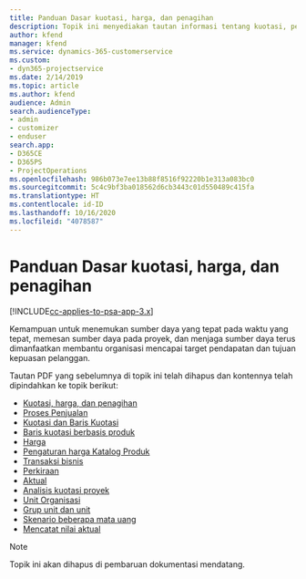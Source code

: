 ```yaml
---
title: Panduan Dasar kuotasi, harga, dan penagihan
description: Topik ini menyediakan tautan informasi tentang kuotasi, penagihan, dan harga dasar dalam Project Service Automation.
author: kfend
manager: kfend
ms.service: dynamics-365-customerservice
ms.custom:
- dyn365-projectservice
ms.date: 2/14/2019
ms.topic: article
ms.author: kfend
audience: Admin
search.audienceType:
- admin
- customizer
- enduser
search.app:
- D365CE
- D365PS
- ProjectOperations
ms.openlocfilehash: 986b073e7ee13b88f8516f92220b1e313a083bc0
ms.sourcegitcommit: 5c4c9bf3ba018562d6cb3443c01d550489c415fa
ms.translationtype: HT
ms.contentlocale: id-ID
ms.lasthandoff: 10/16/2020
ms.locfileid: "4078587"
---
```

# <a name="basic-guide-to-quoting-pricing-and-billing"></a>Panduan Dasar kuotasi, harga, dan penagihan

[!INCLUDE[cc-applies-to-psa-app-3.x](../../includes/cc-applies-to-psa-app-3x.md)]

Kemampuan untuk menemukan sumber daya yang tepat pada waktu yang tepat, memesan sumber daya pada proyek, dan menjaga sumber daya terus dimanfaatkan membantu organisasi mencapai target pendapatan dan tujuan kepuasan pelanggan. 

Tautan PDF yang sebelumnya di topik ini telah dihapus dan kontennya telah dipindahkan ke topik berikut:

- [Kuotasi, harga, dan penagihan](../quote-bill-price.md)
- [Proses Penjualan](../basic-sales-process.md)
- [Kuotasi dan Baris Kuotasi](../basic-quote-lines.md)
- [Baris kuotasi berbasis produk](../product-based-quote-lines.md)
- [Harga](../basic-pricing.md)
- [Pengaturan harga Katalog Produk](../product-catalog-pricing.md)
- [Transaksi bisnis](../basic-business-transactions.md)
- [Perkiraan](../estimates.md)
- [Aktual](../actuals.md)
- [Analisis kuotasi proyek](../basic-analyzing-quotes.md)
- [Unit Organisasi](../advanced-organizational.md)
- [Grup unit dan unit](../advanced-units.md)
- [Skenario beberapa mata uang](../advanced-currency.md)
- [Mencatat nilai aktual](../advanced-actuals.md)

> [!NOTE]
> Topik ini akan dihapus di pembaruan dokumentasi mendatang. 
